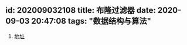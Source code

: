 id: 202009032108
title: 布隆过滤器
date: 2020-09-03 20:47:08
tags: "数据结构与算法"
---------

1. [地址](https://www.jianshu.com/p/2104d11ee0a2)
